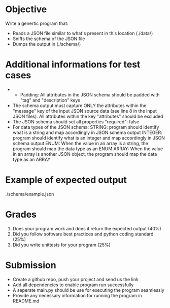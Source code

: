 # Objective

Write a genertic program that:

- Reads a JSON file similar to what's present in this location (./data/)
- Sniffs the schema of the JSON file
- Dumps the output in (./schema/)

# Additional informations for test cases

- - Padding: All attributes in the JSON schema should be padded with "tag" and "description" keys
- The schema output must capture ONLY the attributes within the "message" key of the input JSON source data (see line 8 in the input JSON files). All attributes within the key "attributes" should be excluded
- The JSON schema should set all properties "required": false
- For data types of the JSON schema:
  STRING: program should identify what is a string and map accordingly in JSON schema output
  INTEGER: program should identify what is an integer and map accordingly in JSON schema output
  ENUM: When the value in an array is a string, the program should map the data type as an ENUM
  ARRAY: When the value in an array is another JSON object, the program should map the data type as an ARRAY

# Example of expected output

./schema/example.json

# Grades

1. Does your program work and does it return the expected output (40%)
2. Did you follow software best practices and python coding standard (25%)
3. Did you write unittests for your program (25%)

# Submission

- Create a github repo, push your project and send us the link
- Add all dependencies to enable program run successfully
- A seperate main.py should be use for executing the program seamlessly
- Provide any necessary information for running the program in README.md
